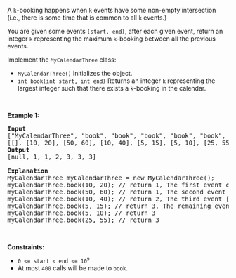 A `` k ``-booking happens when `` k `` events have some non-empty intersection (i.e., there is some time that is common to all `` k `` events.)

You are given some events `` [start, end) ``, after each given event, return an integer `` k `` representing the maximum `` k ``-booking between all the previous events.

Implement the `` MyCalendarThree `` class:

*   `` MyCalendarThree() `` Initializes the object.
*   `` int book(int start, int end) `` Returns an integer `` k `` representing the largest integer such that there exists a `` k ``-booking in the calendar.

&nbsp;

__Example 1:__

<pre>
<strong>Input</strong>
["MyCalendarThree", "book", "book", "book", "book", "book", "book"]
[[], [10, 20], [50, 60], [10, 40], [5, 15], [5, 10], [25, 55]]
<strong>Output</strong>
[null, 1, 1, 2, 3, 3, 3]

<strong>Explanation</strong>
MyCalendarThree myCalendarThree = new MyCalendarThree();
myCalendarThree.book(10, 20); // return 1, The first event can be booked and is disjoint, so the maximum k-booking is a 1-booking.
myCalendarThree.book(50, 60); // return 1, The second event can be booked and is disjoint, so the maximum k-booking is a 1-booking.
myCalendarThree.book(10, 40); // return 2, The third event [10, 40) intersects the first event, and the maximum k-booking is a 2-booking.
myCalendarThree.book(5, 15); // return 3, The remaining events cause the maximum K-booking to be only a 3-booking.
myCalendarThree.book(5, 10); // return 3
myCalendarThree.book(25, 55); // return 3
</pre>

&nbsp;

__Constraints:__

*   <code>0 &lt;= start &lt; end &lt;= 10<sup>9</sup></code>
*   At most `` 400 `` calls will be made to `` book ``.